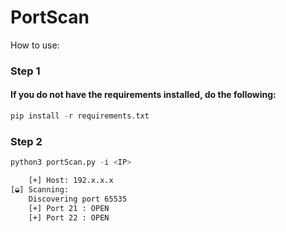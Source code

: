 # PortScan
How to use:
### Step 1

<h4>If you do not have the requirements installed, do the following:</h4>

```py
pip install -r requirements.txt
```
### Step 2
```py
python3 portScan.py -i <IP>
```
```sh
    [+] Host: 192.x.x.x
[◒] Scanning: 
    Discovering port 65535
    [+] Port 21 : OPEN
    [+] Port 22 : OPEN
```
